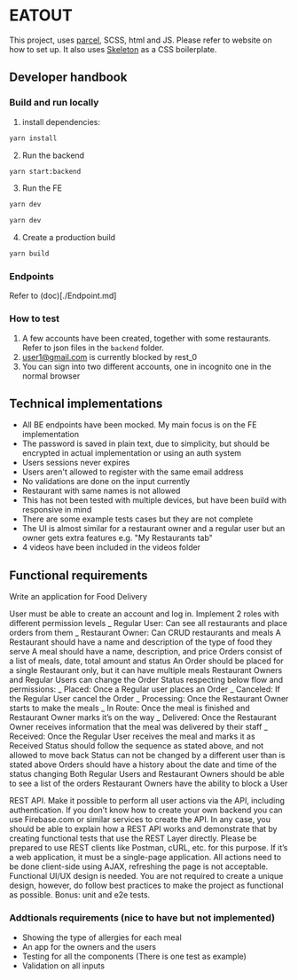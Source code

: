 # EATOUT

This project, uses [parcel](https://parceljs.org/getting_started.html), SCSS, html and JS. Please refer to website on how to set up. It also uses [Skeleton](http://getskeleton.com/) as a CSS boilerplate.

## Developer handbook

### Build and run locally

1. install dependencies:

```sh
yarn install
```

2. Run the backend

```sh
yarn start:backend
```

3. Run the FE

```sh
yarn dev
```

```sh
yarn dev
```

4. Create a production build

```sh
yarn build
```

### Endpoints

Refer to (doc)[./Endpoint.md]

### How to test

1. A few accounts have been created, together with some restaurants. Refer to json files in the `backend` folder.
2. user1@gmail.com is currently blocked by rest_0
3. You can sign into two different accounts, one in incognito one in the normal browser

## Technical implementations

- All BE endpoints have been mocked. My main focus is on the FE implementation
- The password is saved in plain text, due to simplicity, but should be encrypted in actual implementation or using an auth system
- Users sessions never expires
- Users aren't allowed to register with the same email address
- No validations are done on the input currently
- Restaurant with same names is not allowed
- This has not been tested with multiple devices, but have been build with responsive in mind
- There are some example tests cases but they are not complete
- The UI is almost similar for a restaurant owner and a regular user but an owner gets extra features e.g. "My Restaurants tab"
- 4 videos have been included in the videos folder

## Functional requirements

Write an application for Food Delivery

User must be able to create an account and log in.
Implement 2 roles with different permission levels
_ Regular User: Can see all restaurants and place orders from them
_ Restaurant Owner: Can CRUD restaurants and meals
A Restaurant should have a name and description of the type of food they serve
A meal should have a name, description, and price
Orders consist of a list of meals, date, total amount and status
An Order should be placed for a single Restaurant only, but it can have multiple meals
Restaurant Owners and Regular Users can change the Order Status respecting below flow and permissions:
_ Placed: Once a Regular user places an Order
_ Canceled: If the Regular User cancel the Order
_ Processing: Once the Restaurant Owner starts to make the meals
_ In Route: Once the meal is finished and Restaurant Owner marks it’s on the way
_ Delivered: Once the Restaurant Owner receives information that the meal was delivered by their staff
_ Received: Once the Regular User receives the meal and marks it as Received
Status should follow the sequence as stated above, and not allowed to move back
Status can not be changed by a different user than is stated above
Orders should have a history about the date and time of the status changing
Both Regular Users and Restaurant Owners should be able to see a list of the orders
Restaurant Owners have the ability to block a User

REST API. Make it possible to perform all user actions via the API, including authentication. If you don’t know how to create your own backend you can use Firebase.com or similar services to create the API.
In any case, you should be able to explain how a REST API works and demonstrate that by creating functional tests that use the REST Layer directly. Please be prepared to use REST clients like Postman, cURL, etc. for this purpose.
If it’s a web application, it must be a single-page application. All actions need to be done client-side using AJAX, refreshing the page is not acceptable.
Functional UI/UX design is needed. You are not required to create a unique design, however, do follow best practices to make the project as functional as possible.
Bonus: unit and e2e tests.

### Addtionals requirements (nice to have but not implemented)

- Showing the type of allergies for each meal
- An app for the owners and the users
- Testing for all the components (There is one test as example)
- Validation on all inputs
